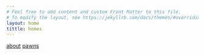 ```yaml
---
# Feel free to add content and custom Front Matter to this file.
# To modify the layout, see https://jekyllrb.com/docs/themes/#overriding-theme-defaults
layout: home
tittle: homes
---
```


[about](/about/)
[pawns](/pawns/)
